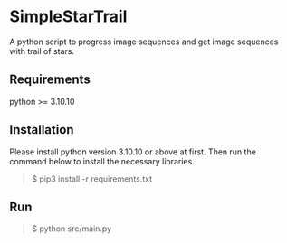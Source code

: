 # SimpleStarTrail

A python script to progress image sequences and get image sequences with trail of stars.

## Requirements
python >= 3.10.10

## Installation
Please install python version 3.10.10 or above at first. Then run the command below to install the necessary libraries.
> $ pip3 install -r requirements.txt

## Run
> $ python src/main.py
